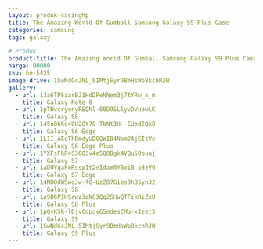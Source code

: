 ```yaml
---
layout: produk-casinghp
title: The Amazing World Of Gumball Samsung Galaxy S9 Plus Case
categories: samsung
tags: galaxy

# Produk
product-title: The Amazing World Of Gumball Samsung Galaxy S9 Plus Case
harga: 90000
sku: hn-5425
image-drive: 1SwNdGcJNL_5IMtjSyr9BmHsWp8kchRJW
gallery:
  - url: 13a6TP6iarBJ1HdDPeNNem3j7tYRw_x_m
    title: Galaxy Note 8
  - url: 1pTHvcryenyREQNl-00D9SLlyvDVuawLK
    title: Galaxy S6
  - url: 145u86Ko40U2OY7O-TbNt3H--EUod2Qx8
    title: Galaxy S6 Edge
  - url: 1L1I_AEeThBmdyUDGQWIB4Nom2AjEItVe
    title: Galaxy S6 Edge Plus
  - url: 1YXFsFkP4S30O3v4e5Q0Bgk4VQu50buaj
    title: Galaxy S7
  - url: 1aDUYqaFmRssp1t2eIdam8Y6oi8-p3zV9
    title: Galaxy S7 Edge
  - url: 14NHOdWSwgJw-f0-UzZ87Gibs3h8Syn32
    title: Galaxy S8
  - url: 1a9D6PIHSrwz3aN83Qg2SHwQTFikRiZxU
    title: Galaxy S8 Plus
  - url: 1p0yKSk-lDjvCopovGSmdesCMu-xIzet3
    title: Galaxy S9
  - url: 1SwNdGcJNL_5IMtjSyr9BmHsWp8kchRJW
    title: Galaxy S9 Plus
---
```

